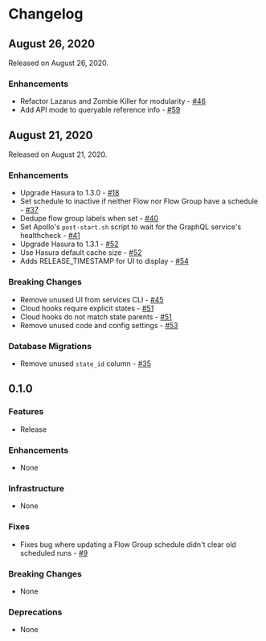 # Changelog

## August 26, 2020 <Badge text="beta" type="success" />

Released on August 26, 2020.

### Enhancements

- Refactor Lazarus and Zombie Killer for modularity - [#46](https://github.com/PrefectHQ/server/pull/46)
- Add API mode to queryable reference info - [#59](https://github.com/PrefectHQ/server/pull/59)

## August 21, 2020 <Badge text="beta" type="success" />

Released on August 21, 2020.

### Enhancements

- Upgrade Hasura to 1.3.0 - [#18](https://github.com/PrefectHQ/server/pull/18)
- Set schedule to inactive if neither Flow nor Flow Group have a schedule - [#37](https://github.com/PrefectHQ/server/pull/37)
- Dedupe flow group labels when set - [#40](https://github.com/PrefectHQ/server/pull/40)
- Set Apollo's `post-start.sh` script to wait for the GraphQL service's healthcheck - [#41](https://github.com/PrefectHQ/server/pull/41)
- Upgrade Hasura to 1.3.1 - [#52](https://github.com/PrefectHQ/server/pull/52)
- Use Hasura default cache size - [#52](https://github.com/PrefectHQ/server/pull/52)
- Adds RELEASE_TIMESTAMP for UI to display - [#54](https://github.com/PrefectHQ/server/pull/54)

### Breaking Changes

- Remove unused UI from services CLI - [#45](https://github.com/PrefectHQ/server/pull/45)
- Cloud hooks require explicit states - [#51](https://github.com/PrefectHQ/server/pull/51)
- Cloud hooks do not match state parents - [#51](https://github.com/PrefectHQ/server/pull/51)
- Remove unused code and config settings - [#53](https://github.com/PrefectHQ/server/pull/53)

### Database Migrations

- Remove unused `state_id` column - [#35](https://github.com/PrefectHQ/server/pull/35)

## 0.1.0

### Features

- Release

### Enhancements

- None

### Infrastructure

- None

### Fixes

- Fixes bug where updating a Flow Group schedule didn't clear old scheduled runs - [#9](https://github.com/PrefectHQ/server/pull/9)

### Breaking Changes

- None

### Deprecations

- None

